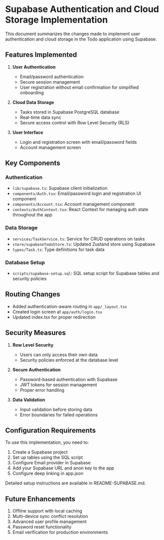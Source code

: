 # Supabase Authentication and Cloud Storage Implementation

This document summarizes the changes made to implement user authentication and cloud storage in the Todo application using Supabase.

## Features Implemented

1. **User Authentication**

   - Email/password authentication
   - Secure session management
   - User registration without email confirmation for simplified onboarding

2. **Cloud Data Storage**

   - Tasks stored in Supabase PostgreSQL database
   - Real-time data sync
   - Secure access control with Row Level Security (RLS)

3. **User Interface**
   - Login and registration screen with email/password fields
   - Account management screen

## Key Components

### Authentication

- `lib/supabase.ts`: Supabase client initialization
- `components/Auth.tsx`: Email/password login and registration UI component
- `components/Account.tsx`: Account management component
- `contexts/AuthContext.tsx`: React Context for managing auth state throughout the app

### Data Storage

- `services/TaskService.ts`: Service for CRUD operations on tasks
- `store/supabaseTodoStore.ts`: Updated Zustand store using Supabase
- `types/Task.ts`: Type definitions for task data

### Database Setup

- `scripts/supabase-setup.sql`: SQL setup script for Supabase tables and security policies

## Routing Changes

- Added authentication-aware routing in `app/_layout.tsx`
- Created login screen at `app/auth/login.tsx`
- Updated index.tsx for proper redirection

## Security Measures

1. **Row Level Security**

   - Users can only access their own data
   - Security policies enforced at the database level

2. **Secure Authentication**

   - Password-based authentication with Supabase
   - JWT tokens for session management
   - Proper error handling

3. **Data Validation**
   - Input validation before storing data
   - Error boundaries for failed operations

## Configuration Requirements

To use this implementation, you need to:

1. Create a Supabase project
2. Set up tables using the SQL script
3. Configure Email provider in Supabase
4. Add your Supabase URL and anon key to the app
5. Configure deep linking in app.json

Detailed setup instructions are available in README-SUPABASE.md.

## Future Enhancements

1. Offline support with local caching
2. Multi-device sync conflict resolution
3. Advanced user profile management
4. Password reset functionality
5. Email verification for production environments
